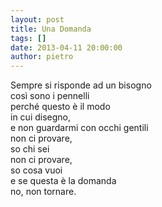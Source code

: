 ```yaml
---
layout: post
title: Una Domanda
tags: []
date: 2013-04-11 20:00:00
author: pietro
---
```

Sempre si risponde ad un bisogno<br/>così sono i pennelli<br/>perché questo è il modo<br/>in cui disegno,<br/>e non guardarmi con occhi gentili<br/>non ci provare,<br/>so chi sei<br/>non ci provare,<br/>so cosa vuoi<br/>e se questa è la domanda<br/>no, non tornare.
